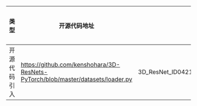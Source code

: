 | 类型 | 开源代码地址 | 文件名 | 公网IP地址/公网URL地址/域名/邮箱地址 | 用途说明 |
| ---- | ------------ | ------ | ------------------------------------ | -------- |
| 开源代码引入 | https://github.com/kenshohara/3D-ResNets-PyTorch/blob/master/datasets/loader.py| 3D_ResNet_ID0421_for_PyTorch/datasets/loader.py | https://github.com/python-pillow/Pillow/issues/8 | 模型相关说明 |
